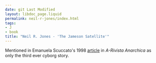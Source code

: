 ```yaml
---
date: git Last Modified
layout: libdoc_page.liquid
permalink: neil-r-jones/index.html
tags:
- J
- book
title: "Neil R. Jones - 'The Jameson Satellite'"
---
```


Mentioned in Emanuela Scuccato's 1998 <a href="https://www-arivista-org.translate.goog/index.php?nr=242&pag=242_11.htm&key=science+fiction&_x_tr_sch=http&_x_tr_sl=auto&_x_tr_tl=en&_x_tr_hl=en-US&_x_tr_pto=wapp">
article</a> in _A-Rivista Anarchica_ as only the third ever cyborg story.
